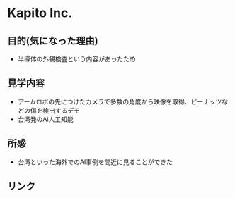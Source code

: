 # Kapito Inc.

## 目的(気になった理由)

- 半導体の外観検査という内容があったため

## 見学内容

- アームロボの先につけたカメラで多数の角度から映像を取得、ピーナッツなどの傷を検出するデモ
- 台湾発のAi人工知能

## 所感

- 台湾といった海外でのAI事例を間近に見ることができた

## リンク

